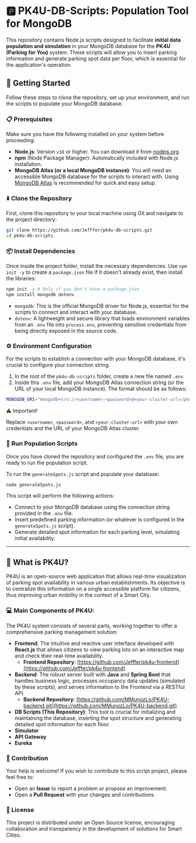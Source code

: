 # 🅿️ PK4U-DB-Scripts: Population Tool for MongoDB
This repository contains Node.js scripts designed to facilitate **initial data population and simulation** in your MongoDB database for the **PK4U (Parking for You)** system. These scripts will allow you to insert parking information and generate parking spot data per floor, which is essential for the application's operation.

## 🚀 Getting Started

Follow these steps to clone the repository, set up your environment, and run the scripts to populate your MongoDB database.

### 📋 Prerequisites

Make sure you have the following installed on your system before proceeding:

* **Node.js**: Version `v18` or higher. You can download it from [nodejs.org](https://nodejs.org/).
* **npm** (Node Package Manager): Automatically included with Node.js installation.
* **MongoDB Atlas (or a local MongoDB instance)**: You will need an accessible MongoDB database for the scripts to interact with. Using [MongoDB Atlas](https://www.mongodb.com/cloud/atlas) is recommended for quick and easy setup.

### ⬇️ Clone the Repository

First, clone this repository to your local machine using Git and navigate to the project directory:

```bash
git clone https://github.com/Jefffer/pk4u-db-scripts.git
cd pk4u-db-scripts
```

### 📦 Install Dependencies
Once inside the project folder, install the necessary dependencies. Use `npm init -y` to create a `package.json` file if it doesn't already exist, then install the libraries:

```bash
npm init -y # Only if you don't have a package.json
npm install mongodb dotenv
```

* `mongodb`: This is the official MongoDB driver for Node.js, essential for the scripts to connect and interact with your database.
* `dotenv`: A lightweight and secure library that loads environment variables from an `.env` file into `process.env`, preventing sensitive credentials from being directly exposed in the source code.

### ⚙️ Environment Configuration
For the scripts to establish a connection with your MongoDB database, it's crucial to configure your connection string.

1.  In the root of the `pk4u-db-scripts` folder, create a new file named `.env`.
2.  Inside this `.env` file, add your MongoDB Atlas connection string (or the URL of your local MongoDB instance). The format should be as follows:

```bash
MONGODB_URI="mongodb+srv://<username>:<password>@<your-cluster-url>/pk4u?retryWrites=true&w=majority"
```

⚠️ Important!

Replace `<username>`, `<password>`, and `<your-cluster-url>` with your own credentials and the URL of your MongoDB Atlas cluster.

### 🏃 Run Population Scripts
Once you have cloned the repository and configured the `.env` file, you are ready to run the population script.

To run the `generateSpots.js` script and populate your database:

```bash
node generateSpots.js
```

This script will perform the following actions:

* Connect to your MongoDB database using the connection string provided in the `.env` file.
* Insert predefined parking information (or whatever is configured in the `generateSpots.js` script).
* Generate detailed spot information for each parking level, simulating initial availability.

---
## 🌟 What is PK4U?

PK4U is an open-source web application that allows real-time visualization of parking spot availability in various urban establishments. Its objective is to centralize this information on a single accessible platform for citizens, thus improving urban mobility in the context of a Smart City.

### 💻 Main Components of PK4U:

The PK4U system consists of several parts, working together to offer a comprehensive parking management solution:

* **Frontend**: The intuitive and reactive user interface developed with **React.js** that allows citizens to view parking lots on an interactive map and check their real-time availability.
    * **Frontend Repository**: [https://github.com/Jefffer/pk4u-frontend](https://github.com/Jefffer/pk4u-frontend)
* **Backend**: The robust server built with **Java** and **Spring Boot** that handles business logic, processes occupancy data updates (simulated by these scripts), and serves information to the Frontend via a RESTful API.
    * **Backend Repository**: [https://github.com/MMunozLo/PK4U-backend.git](https://github.com/MMunozLo/PK4U-backend.git)
* **DB Scripts (This Repository)**: This tool is crucial for initializing and maintaining the database, inserting the spot structure and generating detailed spot information for each floor.
* **Simulator**
* **API Gateway**
* **Eureka**

### 🤝 Contribution
Your help is welcome! If you wish to contribute to this script project, please feel free to:

* Open an **Issue** to report a problem or propose an improvement.
* Open a **Pull Request** with your changes and contributions.

### 📄 License
This project is distributed under an Open Source license, encouraging collaboration and transparency in the development of solutions for Smart Cities.

